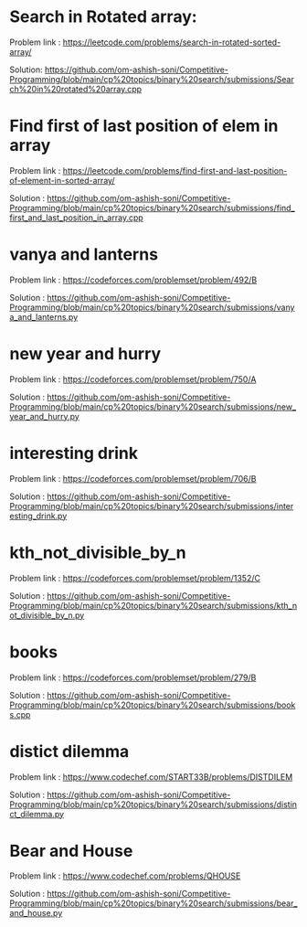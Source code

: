  # Search in Rotated array:
  Problem link : https://leetcode.com/problems/search-in-rotated-sorted-array/
  
  Solution: https://github.com/om-ashish-soni/Competitive-Programming/blob/main/cp%20topics/binary%20search/submissions/Search%20in%20rotated%20array.cpp

# Find first of last position of elem in array
  Problem link : https://leetcode.com/problems/find-first-and-last-position-of-element-in-sorted-array/
  
  Solution : https://github.com/om-ashish-soni/Competitive-Programming/blob/main/cp%20topics/binary%20search/submissions/find_first_and_last_position_in_array.cpp

# vanya and lanterns
  Problem link : https://codeforces.com/problemset/problem/492/B
  
  Solution : https://github.com/om-ashish-soni/Competitive-Programming/blob/main/cp%20topics/binary%20search/submissions/vanya_and_lanterns.py

# new year and hurry
  Problem link : https://codeforces.com/problemset/problem/750/A
  
  Solution : https://github.com/om-ashish-soni/Competitive-Programming/blob/main/cp%20topics/binary%20search/submissions/new_year_and_hurry.py
  
# interesting drink 
  Problem link : https://codeforces.com/problemset/problem/706/B
  
  Solution : https://github.com/om-ashish-soni/Competitive-Programming/blob/main/cp%20topics/binary%20search/submissions/interesting_drink.py
  
# kth_not_divisible_by_n
  Problem link : https://codeforces.com/problemset/problem/1352/C
  
  Solution : https://github.com/om-ashish-soni/Competitive-Programming/blob/main/cp%20topics/binary%20search/submissions/kth_not_divisible_by_n.py
  
# books
 Problem link : https://codeforces.com/problemset/problem/279/B
 
 Solution : https://github.com/om-ashish-soni/Competitive-Programming/blob/main/cp%20topics/binary%20search/submissions/books.cpp

# distict dilemma
 Problem link : https://www.codechef.com/START33B/problems/DISTDILEM
 
 Solution : https://github.com/om-ashish-soni/Competitive-Programming/blob/main/cp%20topics/binary%20search/submissions/distinct_dilemma.py

# Bear and House
 Problem link : https://www.codechef.com/problems/QHOUSE
 
 Solution : https://github.com/om-ashish-soni/Competitive-Programming/blob/main/cp%20topics/binary%20search/submissions/bear_and_house.py
